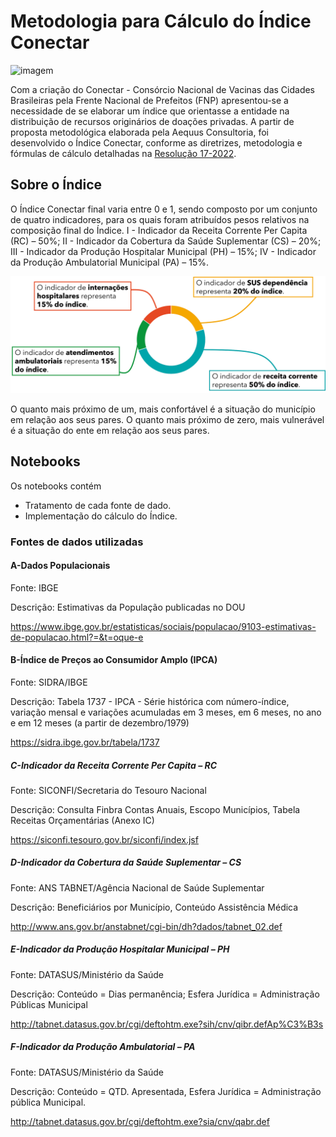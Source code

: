 # Metodologia para Cálculo do Índice Conectar

![imagem](https://consorcioconectar.org/images/logo_conectar_fnp2.png)

Com a criação do Conectar - Consórcio Nacional de Vacinas das Cidades Brasileiras pela Frente Nacional
de Prefeitos (FNP) apresentou-se a necessidade de se elaborar um índice que orientasse a entidade na
distribuição de recursos originários de doações privadas. A partir de proposta metodológica elaborada pela
Aequus Consultoria, foi desenvolvido o Índice Conectar, conforme as diretrizes, metodologia e fórmulas
de cálculo detalhadas na [Resolução 17-2022](https://consorcioconectar.org/images/resolucao_17_2022_doacoes_privadas.pdf).

## Sobre o Índice

O Índice Conectar final varia entre 0 e 1, sendo composto por um conjunto de quatro indicadores, para os quais foram atribuídos pesos relativos na composição final do Índice. 
I - Indicador da Receita Corrente Per Capita (RC) – 50%; 
II - Indicador da Cobertura da Saúde Suplementar (CS) – 20%; 
III - Indicador da Produção Hospitalar Municipal (PH) – 15%; 
IV - Indicador da Produção Ambulatorial Municipal (PA) – 15%.

![composicao](https://github.com/vinicius-macario/indice_conectar/blob/main/indice-composicao.png)

O quanto mais próximo de um, mais confortável é a situação do município em relação aos seus pares.
O quanto mais próximo de zero, mais vulnerável é a situação do ente em relação aos seus pares.


## Notebooks

Os notebooks contém
 - Tratamento de cada fonte de dado.
 - Implementação do cálculo do Índice.
 
 
###  Fontes de dados utilizadas

#### A-Dados Populacionais

Fonte: IBGE

Descrição: Estimativas da População publicadas no DOU

https://www.ibge.gov.br/estatisticas/sociais/populacao/9103-estimativas-de-populacao.html?=&t=oque-e 

#### B-Índice de Preços ao Consumidor Amplo (IPCA)

Fonte: SIDRA/IBGE

Descrição: Tabela 1737 - IPCA - Série histórica com número-índice, variação mensal e variações acumuladas em 3 meses, em 6 meses, no ano e em 12 meses (a partir de dezembro/1979)

https://sidra.ibge.gov.br/tabela/1737

##### C-Indicador da Receita Corrente Per Capita – RC

Fonte: SICONFI/Secretaria do Tesouro Nacional

Descrição: Consulta Finbra Contas Anuais, Escopo Municípios, Tabela Receitas Orçamentárias (Anexo IC)

https://siconfi.tesouro.gov.br/siconfi/index.jsf 

##### D-Indicador da Cobertura da Saúde Suplementar – CS

Fonte: ANS TABNET/Agência Nacional de Saúde Suplementar

Descrição: Beneficiários por Município, Conteúdo Assistência Médica

http://www.ans.gov.br/anstabnet/cgi-bin/dh?dados/tabnet_02.def 

##### E-Indicador da Produção Hospitalar Municipal – PH

Fonte: DATASUS/Ministério da Saúde

Descrição: Conteúdo = Dias permanência; Esfera Jurídica = Administração Públicas Municipal

http://tabnet.datasus.gov.br/cgi/deftohtm.exe?sih/cnv/qibr.defAp%C3%B3s 

##### F-Indicador da Produção Ambulatorial – PA

Fonte: DATASUS/Ministério da Saúde

Descrição: Conteúdo = QTD. Apresentada, Esfera Jurídica = Administração pública Municipal.

http://tabnet.datasus.gov.br/cgi/deftohtm.exe?sia/cnv/qabr.def 
